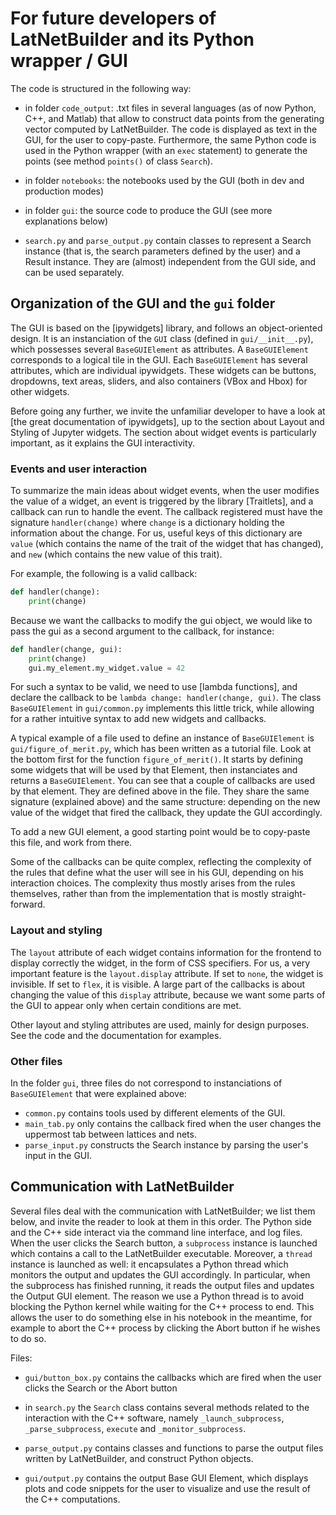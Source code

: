 # For future developers of LatNetBuilder and its Python wrapper / GUI

The code is structured in the following way:

+ in folder `code_output`: .txt files in several languages (as of now Python, C++, and Matlab) that allow to construct data points from the generating vector computed by LatNetBuilder.
The code is displayed as text in the GUI, for the user to copy-paste.
Furthermore, the same Python code is used in the Python wrapper (with an `exec` statement) to generate the points
(see method `points()` of class `Search`).

+ in folder `notebooks`: the notebooks used by the GUI (both in dev and production modes)

+ in folder `gui`: the source code to produce the GUI (see more explanations below)

+ `search.py` and `parse_output.py` contain classes to represent a Search instance (that is, the search parameters defined by the user) and a Result instance. They are (almost) independent from the GUI side, and can be used separately.

## Organization of the GUI and the `gui` folder

The GUI is based on the [ipywidgets] library, and follows an object-oriented design. It is an instanciation of the `GUI` class (defined in `gui/__init__.py`), which possesses several `BaseGUIElement` as attributes. A `BaseGUIElement` corresponds to a logical tile in the GUI. Each `BaseGUIElement` has several attributes, which are individual ipywidgets. These widgets can be buttons, dropdowns, text areas, sliders, and also containers (VBox and Hbox) for other widgets. 

Before going any further, we invite the unfamiliar developer to have a look at [the great documentation of ipywidgets], up to the section about Layout and Styling of Jupyter widgets. The section about widget events is particularly important, as it explains the GUI interactivity.

### Events and user interaction

To summarize the main ideas about widget events, when the user modifies the value of a widget, an event is triggered by the library [Traitlets], and a callback can run to handle the event. The callback registered must have the signature `handler(change)` where `change` is a dictionary holding the information about the change. For us, useful keys of this dictionary are `value` (which contains the name of the trait of the widget that has changed), and `new` (which contains the new value of this trait). 

For example, the following is a valid callback:

```python
def handler(change):
    print(change)
```

Because we want the callbacks to modify the gui object, we would like to pass the gui as a second argument to the callback, for instance:

```python
def handler(change, gui):
    print(change)
    gui.my_element.my_widget.value = 42
```

For such a syntax to be valid, we need to use [lambda functions], and declare the callback to be `lambda change: handler(change, gui)`. The class `BaseGUIElement` in  `gui/common.py` implements this little trick, while allowing for a rather intuitive syntax to add new widgets and callbacks.

A typical example of a file used to define an instance of `BaseGUIElement` is `gui/figure_of_merit.py`, which has been written as a tutorial file. Look at the bottom first for the function `figure_of_merit()`. It starts by defining some widgets that will be used by that Element, then instanciates and returns a `BaseGUIElement`. You can see that a couple of callbacks are used by that element. They are defined above in the file. They share the same signature (explained above) and the same structure: depending on the new value of the widget that fired the callback, they update the GUI accordingly.

To add a new GUI element, a good starting point would be to copy-paste this file, and work from there.

Some of the callbacks can be quite complex, reflecting the complexity of the rules that define what the user will see in his GUI, depending on his interaction choices. The complexity thus mostly arises from the rules themselves, rather than from the implementation that is mostly straight-forward.

### Layout and styling

The `layout` attribute of each widget contains information for the frontend to display correctly the widget, in the form of CSS specifiers. For us, a very important feature is the `layout.display` attribute. If set to `none`, the widget is invisible. If set to `flex`, it is visible. A large part of the callbacks is about changing the value of this `display` attribute, because we want some parts of the GUI to appear only when certain conditions are met.

Other layout and styling attributes are used, mainly for design purposes. See the code and the documentation for examples.

### Other files

In the folder `gui`, three files do not correspond to instanciations of `BaseGUIElement` that were explained above:

+ `common.py` contains tools used by different elements of the GUI.
+ `main_tab.py` only contains the callback fired when the user changes the uppermost tab between lattices and nets.
+ `parse_input.py` constructs the Search instance by parsing the user's input in the GUI.

## Communication with LatNetBuilder

Several files deal with the communication with LatNetBuilder; we list them below, and invite the reader to look at them in this order. The Python side and the C++ side interact via the command line interface, and log files. When the user clicks the Search button, a `subprocess` instance is launched which contains a call to the LatNetBuilder executable. Moreover, a `thread` instance is launched as well: it encapsulates a Python thread which monitors the output and updates the GUI accordingly. In particular, when the subprocess has finished running, it reads the output files and updates the Output GUI element. The reason we use a Python thread is to avoid blocking the Python kernel while waiting for the C++ process to end. This allows the user to do something else in his notebook in the meantime, for example to abort the C++ process by clicking the Abort button if he wishes to do so.

Files:

+ `gui/button_box.py` contains the callbacks which are fired when the user clicks the Search or the Abort button

+ in `search.py` the `Search` class contains several methods related to the interaction with the C++ software, namely `_launch_subprocess`, `_parse_subprocess`, `execute` and `_monitor_subprocess`.

+ `parse_output.py` contains classes and functions to parse the output files written by LatNetBuilder, and construct Python objects.

+ `gui/output.py` contains the output Base GUI Element, which displays plots and code snippets for the user to visualize and use the result of the C++ computations.